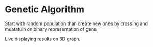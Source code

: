 #  Genetic Algorithm
Start with random population than create new ones by crossing and muatatuin on binary representation of gens. 

Live displaying results on 3D graph.
